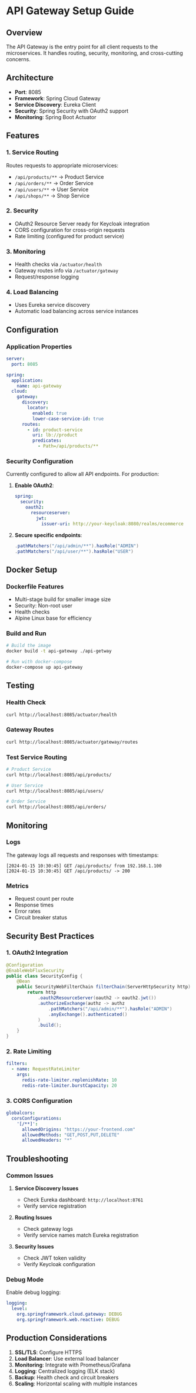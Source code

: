 # API Gateway Setup Guide

## Overview
The API Gateway is the entry point for all client requests to the microservices. It handles routing, security, monitoring, and cross-cutting concerns.

## Architecture
- **Port**: 8085
- **Framework**: Spring Cloud Gateway
- **Service Discovery**: Eureka Client
- **Security**: Spring Security with OAuth2 support
- **Monitoring**: Spring Boot Actuator

## Features

### 1. **Service Routing**
Routes requests to appropriate microservices:
- `/api/products/**` → Product Service
- `/api/orders/**` → Order Service  
- `/api/users/**` → User Service
- `/api/shops/**` → Shop Service

### 2. **Security**
- OAuth2 Resource Server ready for Keycloak integration
- CORS configuration for cross-origin requests
- Rate limiting (configured for product service)

### 3. **Monitoring**
- Health checks via `/actuator/health`
- Gateway routes info via `/actuator/gateway`
- Request/response logging

### 4. **Load Balancing**
- Uses Eureka service discovery
- Automatic load balancing across service instances

## Configuration

### Application Properties
```yaml
server:
  port: 8085

spring:
  application:
    name: api-gateway
  cloud:
    gateway:
      discovery:
        locator:
          enabled: true
          lower-case-service-id: true
      routes:
        - id: product-service
          uri: lb://product
          predicates:
            - Path=/api/products/**
```

### Security Configuration
Currently configured to allow all API endpoints. For production:

1. **Enable OAuth2**:
   ```yaml
   spring:
     security:
       oauth2:
         resourceserver:
           jwt:
             issuer-uri: http://your-keycloak:8080/realms/ecommerce
   ```

2. **Secure specific endpoints**:
   ```java
   .pathMatchers("/api/admin/**").hasRole("ADMIN")
   .pathMatchers("/api/user/**").hasRole("USER")
   ```

## Docker Setup

### Dockerfile Features
- Multi-stage build for smaller image size
- Security: Non-root user
- Health checks
- Alpine Linux base for efficiency

### Build and Run
```bash
# Build the image
docker build -t api-gateway ./api-getway

# Run with docker-compose
docker-compose up api-gateway
```

## Testing

### Health Check
```bash
curl http://localhost:8085/actuator/health
```

### Gateway Routes
```bash
curl http://localhost:8085/actuator/gateway/routes
```

### Test Service Routing
```bash
# Product Service
curl http://localhost:8085/api/products/

# User Service  
curl http://localhost:8085/api/users/

# Order Service
curl http://localhost:8085/api/orders/
```

## Monitoring

### Logs
The gateway logs all requests and responses with timestamps:
```
[2024-01-15 10:30:45] GET /api/products/ from 192.168.1.100
[2024-01-15 10:30:45] GET /api/products/ -> 200
```

### Metrics
- Request count per route
- Response times
- Error rates
- Circuit breaker status

## Security Best Practices

### 1. **OAuth2 Integration**
```java
@Configuration
@EnableWebFluxSecurity
public class SecurityConfig {
    @Bean
    public SecurityWebFilterChain filterChain(ServerHttpSecurity http) {
        return http
            .oauth2ResourceServer(oauth2 -> oauth2.jwt())
            .authorizeExchange(authz -> authz
                .pathMatchers("/api/admin/**").hasRole("ADMIN")
                .anyExchange().authenticated()
            )
            .build();
    }
}
```

### 2. **Rate Limiting**
```yaml
filters:
  - name: RequestRateLimiter
    args:
      redis-rate-limiter.replenishRate: 10
      redis-rate-limiter.burstCapacity: 20
```

### 3. **CORS Configuration**
```yaml
globalcors:
  corsConfigurations:
    '[/**]':
      allowedOrigins: "https://your-frontend.com"
      allowedMethods: "GET,POST,PUT,DELETE"
      allowedHeaders: "*"
```

## Troubleshooting

### Common Issues

1. **Service Discovery Issues**
   - Check Eureka dashboard: `http://localhost:8761`
   - Verify service registration

2. **Routing Issues**
   - Check gateway logs
   - Verify service names match Eureka registration

3. **Security Issues**
   - Check JWT token validity
   - Verify Keycloak configuration

### Debug Mode
Enable debug logging:
```yaml
logging:
  level:
    org.springframework.cloud.gateway: DEBUG
    org.springframework.web.reactive: DEBUG
```

## Production Considerations

1. **SSL/TLS**: Configure HTTPS
2. **Load Balancer**: Use external load balancer
3. **Monitoring**: Integrate with Prometheus/Grafana
4. **Logging**: Centralized logging (ELK stack)
5. **Backup**: Health check and circuit breakers
6. **Scaling**: Horizontal scaling with multiple instances 